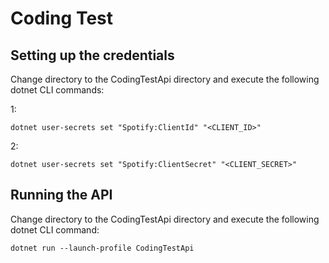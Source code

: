 # Coding Test

## Setting up the credentials

Change directory to the CodingTestApi directory and execute the following dotnet CLI commands:

1:

```
dotnet user-secrets set "Spotify:ClientId" "<CLIENT_ID>"
```

2:

```
dotnet user-secrets set "Spotify:ClientSecret" "<CLIENT_SECRET>"
```

## Running the API

Change directory to the CodingTestApi directory and execute the following dotnet CLI command:

```
dotnet run --launch-profile CodingTestApi
```